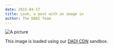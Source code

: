 ```yaml
---
date: 2015-04-17
title: Look, a post with an image in
author: The DADI Team
---
```


![A picture](http://52.213.165.8:8001/samples/moose.jpg?width=700&resizeStyle=aspectfit)

This image is loaded using our [DADI CDN](http://docs.dadi.tech/sandbox/cdn/) sandbox.